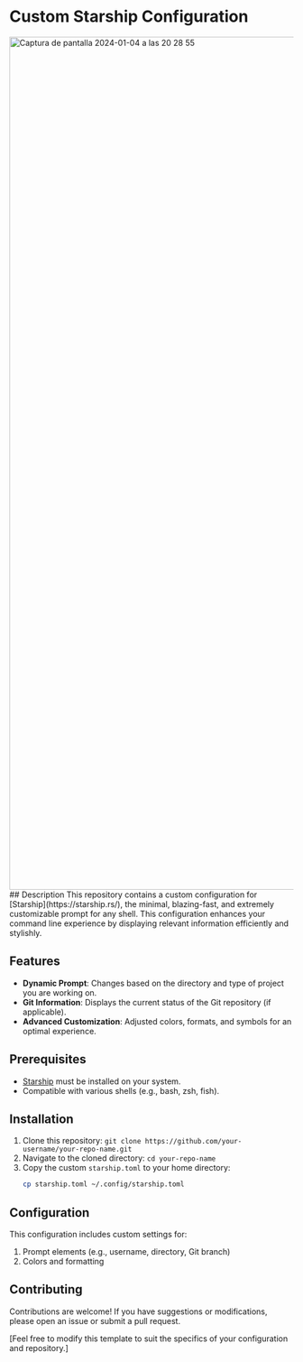 # Custom Starship Configuration
<img width="1512" alt="Captura de pantalla 2024-01-04 a las 20 28 55" src="https://github.com/franciscof12/starshipTOML/assets/123760628/a931e77b-293e-479c-bd53-d1546436cb43">
## Description
This repository contains a custom configuration for [Starship](https://starship.rs/), the minimal, blazing-fast, and extremely customizable prompt for any shell. This configuration enhances your command line experience by displaying relevant information efficiently and stylishly.

## Features
- **Dynamic Prompt**: Changes based on the directory and type of project you are working on.
- **Git Information**: Displays the current status of the Git repository (if applicable).
- **Advanced Customization**: Adjusted colors, formats, and symbols for an optimal experience.

## Prerequisites
- [Starship](https://starship.rs/) must be installed on your system.
- Compatible with various shells (e.g., bash, zsh, fish).

## Installation
1. Clone this repository: `git clone https://github.com/your-username/your-repo-name.git`
2. Navigate to the cloned directory: `cd your-repo-name`
3. Copy the custom `starship.toml` to your home directory:
   ```bash
   cp starship.toml ~/.config/starship.toml
## Configuration
This configuration includes custom settings for:

1. Prompt elements (e.g., username, directory, Git branch)
2. Colors and formatting

## Contributing
Contributions are welcome! If you have suggestions or modifications, please open an issue or submit a pull request.

[Feel free to modify this template to suit the specifics of your configuration and repository.]
